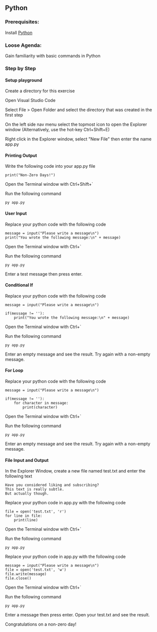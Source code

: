 

## Python

### Prerequisites:

Install [Python](https://www.python.org/downloads/)

### Loose Agenda:

Gain familiarity with basic commands in Python

### Step by Step

#### Setup playground

Create a directory for this exercise

Open Visual Studio Code

Select File > Open Folder and select the directory that was created in the first step

On the left side nav menu select the topmost icon to open the Explorer window (Alternatively, use the hot-key Ctrl+Shift+E)

Right click in the Explorer window, select "New File" then enter the name app.py

#### Printing Output

Write the following code into your app.py file

```
print("Non-Zero Days!")
```

Open the Terminal window with Ctrl+Shift+`

Run the following command

```
py app.py
```

#### User Input

Replace your python code with the following code

```
message = input("Please write a message\n")
print("You wrote the following message:\n" + message)
```

Open the Terminal window with Ctrl+`

Run the following command

```
py app.py
```

Enter a test message then press enter.

#### Conditional If

Replace your python code with the following code

```
message = input("Please write a message\n")

if(message != ''):
    print("You wrote the following message:\n" + message)
```

Open the Terminal window with Ctrl+`

Run the following command

```
py app.py
```

Enter an empty message and see the result. Try again with a non-empty message.

#### For Loop

Replace your python code with the following code

```
message = input("Please write a message\n")

if(message != ''):
    for character in message:
        print(character)
```

Open the Terminal window with Ctrl+`

Run the following command

```
py app.py
```

Enter an empty message and see the result. Try again with a non-empty message.

#### File Input and Output

In the Explorer Window, create a new file named test.txt and enter the following text

```
Have you considered liking and subscribing?
This text is really subtle.
But actually though.
```

Replace your python code in app.py with the following code

```
file = open('test.txt', 'r')
for line in file:
    print(line)
```

Open the Terminal window with Ctrl+`

Run the following command

```
py app.py
```

Replace your python code in app.py with the following code

```
message = input("Please write a message\n")
file = open('test.txt', 'w')
file.write(message)
file.close()
```

Open the Terminal window with Ctrl+`

Run the following command

```
py app.py
```

Enter a message then press enter. Open your test.txt and see the result.

Congratulations on a non-zero day!
